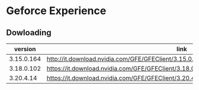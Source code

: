 # Geforce Experience

## Dowloading

| version    | link                                                         |
| ---------- | ------------------------------------------------------------ |
| 3.15.0.164 | http://it.download.nvidia.com/GFE/GFEClient/3.15.0.164/GeForce_Experience_v3.15.0.164.exe |
| 3.18.0.102 | https://it.download.nvidia.com/GFE/GFEClient/3.18.0.102/GeForce_Experience_v3.18.0.102.exe |
| 3.20.4.14  | https://it.download.nvidia.com/GFE/GFEClient/3.20.4.14/GeForce_Experience_v3.20.4.14.exe |



